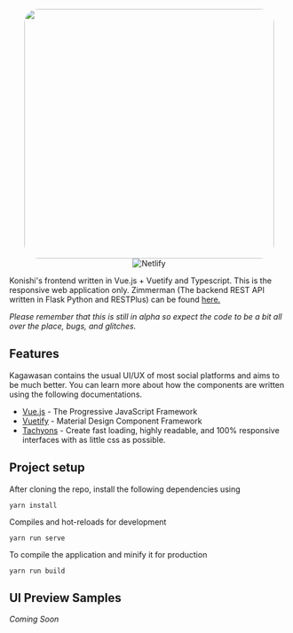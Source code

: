 <p align="center">
  <img src="./banner.png" 
    width="450"
    style="border-radius: 25px;"
  >

  <br/>

  <img src="https://api.netlify.com/api/v1/badges/c399b53e-998c-4dac-b21e-ebec4934bb54/deploy-status" alt="Netlify">
</p>

Konishi's frontend written in Vue.js + Vuetify and Typescript. This is the responsive web application only. Zimmerman (The backend REST API written in Flask Python and RESTPlus) can be found [here.](https://github.com/konishi-project/zimmerman/) 

*Please remember that this is still in alpha so expect the code to be a bit all over the place, bugs, and glitches.*

## Features
Kagawasan contains the usual UI/UX of most social platforms and aims to be much better.
You can learn more about how the components are written using the following documentations.

* [Vue.js](https://vuejs.org/) - The Progressive
JavaScript Framework
* [Vuetify](https://vuetifyjs.com/en/) - Material Design
Component Framework
* [Tachyons](https://tachyons.io/) - Create fast loading, highly readable, and 100% responsive interfaces with as little css as possible.

## Project setup
After cloning the repo, install the following dependencies using
```
yarn install
```

Compiles and hot-reloads for development
```
yarn run serve
```

To compile the application and minify it for production
```
yarn run build
```

## UI Preview Samples

_Coming Soon_
